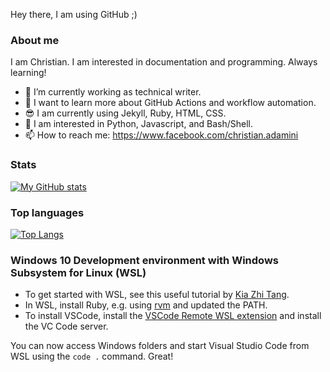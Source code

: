 Hey there, I am using GitHub ;) 

### About me

I am Christian. I am interested in documentation and programming. Always learning! 

- 🔭 I’m currently working as technical writer.
- 🌱 I want to learn more about GitHub Actions and workflow automation.
- 😎 I am currently using Jekyll, Ruby, HTML, CSS.
- 🎩 I am interested in Python, Javascript, and Bash/Shell.
- 📫 How to reach me: https://www.facebook.com/christian.adamini

### Stats

[![My GitHub stats](https://github-readme-stats.vercel.app/api?username=cadamini&count_private=true)](https://github.com/anuraghazra/github-readme-stats)

### Top languages

[![Top Langs](https://github-readme-stats.vercel.app/api/top-langs/?username=cadamini&layout=compact)](https://github.com/anuraghazra/github-readme-stats)

### Windows 10 Development environment with Windows Subsystem for Linux (WSL)

- To get started with WSL, see this useful tutorial by [Kia Zhi Tang](https://kiazhi.github.io/blog/Working-with-Jekyll-and-Ruby-on-Windows-for-GitHub-Pages/).
- In WSL, install Ruby, e.g. using [rvm](https://rvm.io/rvm/install) and updated the PATH. 
- To install VSCode, install the [VSCode Remote WSL extension](https://code.visualstudio.com/docs/remote/wsl-tutorial) and install the VC Code server.

You can now access Windows folders and start Visual Studio Code from WSL using the `code .` command. Great!


